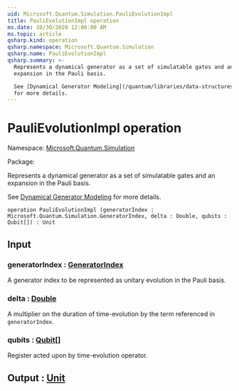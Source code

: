 ```yaml
---
uid: Microsoft.Quantum.Simulation.PauliEvolutionImpl
title: PauliEvolutionImpl operation
ms.date: 10/30/2020 12:00:00 AM
ms.topic: article
qsharp.kind: operation
qsharp.namespace: Microsoft.Quantum.Simulation
qsharp.name: PauliEvolutionImpl
qsharp.summary: >-
  Represents a dynamical generator as a set of simulatable gates and an
  expansion in the Pauli basis.

  See [Dynamical Generator Modeling](/quantum/libraries/data-structures#dynamical-generator-modeling)
  for more details.
---
```


# PauliEvolutionImpl operation

Namespace: [Microsoft.Quantum.Simulation](xref:Microsoft.Quantum.Simulation)

Package: [](https://nuget.org/packages/)


Represents a dynamical generator as a set of simulatable gates and anexpansion in the Pauli basis.See [Dynamical Generator Modeling](/quantum/libraries/data-structures#dynamical-generator-modeling)for more details.

```qsharp
operation PauliEvolutionImpl (generatorIndex : Microsoft.Quantum.Simulation.GeneratorIndex, delta : Double, qubits : Qubit[]) : Unit
```


## Input

### generatorIndex : [GeneratorIndex](xref:Microsoft.Quantum.Simulation.GeneratorIndex)

A generator index to be represented as unitary evolution in the Paulibasis.


### delta : [Double](xref:microsoft.quantum.lang-ref.double)

A multiplier on the duration of time-evolution by the term referencedin `generatorIndex`.


### qubits : [Qubit](xref:microsoft.quantum.lang-ref.qubit)[]

Register acted upon by time-evolution operator.



## Output : [Unit](xref:microsoft.quantum.lang-ref.unit)

